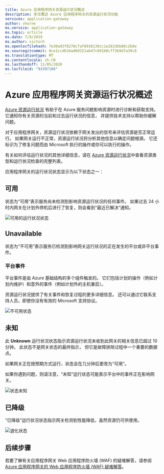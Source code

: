 ```yaml
---
title: Azure 应用程序网关资源运行状况概述
description: 本文概述 Azure 应用程序网关的资源运行状况功能
services: application-gateway
author: vhorne
ms.service: application-gateway
ms.topic: article
ms.date: 7/9/2019
ms.author: victorh
ms.openlocfilehash: 7e30a93f8270cfaf8910130cc1e2633bb80c2b8e
ms.sourcegitcommit: 0ce1ccdb34ad60321a647c691b0cff3b9d7a39c8
ms.translationtype: MT
ms.contentlocale: zh-CN
ms.lasthandoff: 11/05/2020
ms.locfileid: "93397166"
---
```

# <a name="azure-application-gateway-resource-health-overview"></a>Azure 应用程序网关资源运行状况概述

[Azure 资源运行状况](../service-health/resource-health-overview.md) 有助于在 Azure 服务问题影响资源时进行诊断和获取支持。 它通知你有关资源的当前和过去运行状况的信息， 并提供技术支持以帮助你缓解问题。

对于应用程序网关，资源运行状况依赖于网关发出的信号来评估资源是否正常运行。 如果网关运行不正常，资源运行状况将分析其他信息以确定问题根源。 它还标识为了修复问题而由 Microsoft 执行的操作或你可以执行的操作。

有关如何评估运行状况的其他详细信息，请在 [Azure 资源运行状况](../service-health/resource-health-checks-resource-types.md#microsoftnetworkapplicationgateways)中查看资源类型和运行状况检查的完整列表。


应用程序网关的运行状况状态显示为以下状态之一：

## <a name="available"></a>可用

状态为“可用”表示服务尚未检测到影响资源运行状况的任何事件。 如果过去 24 小时内网关在计划外停机后进行了恢复，则会看到“最近已解决”通知。

![可用的运行状况状态](media/resource-health-overview/available-full.png)

## <a name="unavailable"></a>Unavailable

状态为“不可用”表示服务已检测到影响网关运行状况的正在发生的平台或非平台事件。

### <a name="platform-events"></a>平台事件

平台事件是由 Azure 基础结构的多个组件触发的。 它们包括计划的操作（例如计划内维护）和意外的事件（例如计划外的主机重启）。

资源运行状况提供了有关事件和恢复过程的更多详细信息。 还可以通过它联系支持人员，即使你没有有效的 Microsoft 支持协议。

![不可用状态](media/resource-health-overview/unavailable.png)

## <a name="unknown"></a>未知

此 **Unknown** 运行状况状态指示资源运行状况未收到此网关的相关信息已超过 10 分钟。 此状态不是网关状态的最终指示， 但它是故障排除过程中一个重要的数据点。

如果网关正在按预期方式运行，状态会在几分钟后更改为“可用”。

如果你遇到问题，则请注意，“未知”运行状态可能表示平台中的事件正在影响网关。

![状态未知](media/resource-health-overview/unknown.png)

## <a name="degraded"></a>已降级

“已降级”运行状况状态指示网关检测到性能降低，虽然资源仍可供使用。

![退化状态](media/resource-health-overview/degraded.png)

## <a name="next-steps"></a>后续步骤

若要了解有关应用程序网关 Web 应用程序防火墙 (WAF) 的疑难解答，请参阅 [Azure 应用程序网关的 Web 应用程序防火墙 (WAF) 疑难解答](../web-application-firewall/ag/web-application-firewall-troubleshoot.md)。
